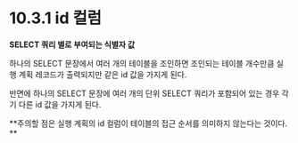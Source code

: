 # 10.3.1 id 컬럼

**SELECT 쿼리 별로 부여되는 식별자 값**

하나의 SELECT 문장에서 여러 개의 테이블을 조인하면 조인되는 테이블 개수만큼 실행 계획 레코드가 출력되지만 같은 id 값을 가지게 된다. 

반면에 하나의 SELECT 문장에 여러 개의 단위 SELECT 쿼리가 포함되어 있는 경우 각기 다른 id 값을 가지게 된다.

**주의할 점은 실행 계획의 id 컬럼이 테이블의 접근 순서를 의미하지 않는다는 것이다. **